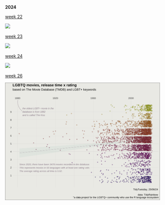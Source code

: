 **2024**

[week 22](https://github.com/SusanReichts/TidyTuesdays/tree/main/2024_05_28)

<img src="https://github.com/SusanReichts/TidyTuesdays/assets/93623936/78172ccc-f02a-4b7d-b0e4-0ba6cf91f20b" width="600">

[week 23](https://github.com/SusanReichts/TidyTuesdays/tree/main/2024_06_04)

<img src="https://github.com/SusanReichts/TidyTuesdays/assets/93623936/8fccbc3d-ac5d-4911-ad3a-8ee33154d221" width="600">

[week 24](https://github.com/SusanReichts/TidyTuesdays/tree/main/2024_06_11)

<img src="https://github.com/SusanReichts/TidyTuesdays/assets/93623936/6ff9b72d-f97e-4d6d-81ff-36aaad34d22c" width="600">

[week 26](https://github.com/SusanReichts/TidyTuesdays/tree/main/2024_06_25)

<img src="https://github.com/SusanReichts/TidyTuesdays/blob/main/2024_06_25/2024_06_25.png" width="600">
